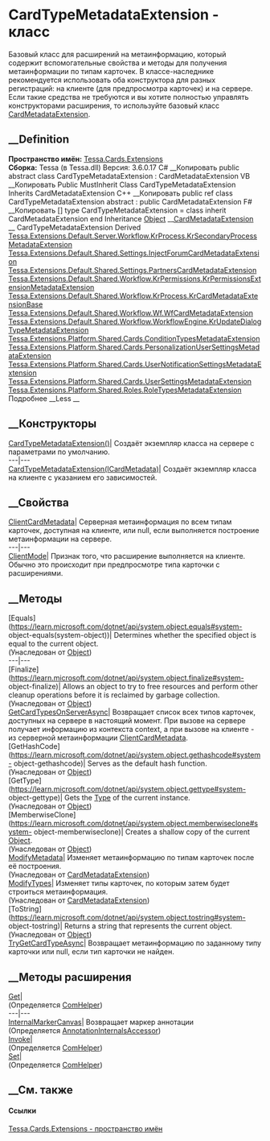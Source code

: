# CardTypeMetadataExtension - класс
Базовый класс для расширений на метаинформацию, который содержит
вспомогательные свойства и методы для получения метаинформации по типам
карточек. В классе-наследнике рекомендуется использовать оба конструктора для
разных регистраций: на клиенте (для предпросмотра карточек) и на сервере. Если
такие средства не требуются и вы хотите полностью управлять конструкторами
расширения, то используйте базовый класс
[CardMetadataExtension](T_Tessa_Cards_Extensions_CardMetadataExtension.htm).
## __Definition
 **Пространство имён:** [Tessa.Cards.Extensions](N_Tessa_Cards_Extensions.htm)  
 **Сборка:** Tessa (в Tessa.dll) Версия: 3.6.0.17
C# __Копировать
     public abstract class CardTypeMetadataExtension : CardMetadataExtension
VB __Копировать
     Public MustInherit Class CardTypeMetadataExtension
    	Inherits CardMetadataExtension
C++ __Копировать
     public ref class CardTypeMetadataExtension abstract : public CardMetadataExtension
F# __Копировать
     [<AbstractClassAttribute>]
    type CardTypeMetadataExtension = 
        class
            inherit CardMetadataExtension
        end
Inheritance
    [Object](https://learn.microsoft.com/dotnet/api/system.object) __[CardMetadataExtension](T_Tessa_Cards_Extensions_CardMetadataExtension.htm) __ CardTypeMetadataExtension
Derived
[Tessa.Extensions.Default.Server.Workflow.KrProcess.KrSecondaryProcessMetadataExtension](T_Tessa_Extensions_Default_Server_Workflow_KrProcess_KrSecondaryProcessMetadataExtension.htm)
[Tessa.Extensions.Default.Shared.Settings.InjectForumCardMetadataExtension](T_Tessa_Extensions_Default_Shared_Settings_InjectForumCardMetadataExtension.htm)
[Tessa.Extensions.Default.Shared.Settings.PartnersCardMetadataExtension](T_Tessa_Extensions_Default_Shared_Settings_PartnersCardMetadataExtension.htm)
[Tessa.Extensions.Default.Shared.Workflow.KrPermissions.KrPermissionsExtensionMetadataExtension](T_Tessa_Extensions_Default_Shared_Workflow_KrPermissions_KrPermissionsExtensionMetadataExtension.htm)
[Tessa.Extensions.Default.Shared.Workflow.KrProcess.KrCardMetadataExtensionBase](T_Tessa_Extensions_Default_Shared_Workflow_KrProcess_KrCardMetadataExtensionBase.htm)
[Tessa.Extensions.Default.Shared.Workflow.Wf.WfCardMetadataExtension](T_Tessa_Extensions_Default_Shared_Workflow_Wf_WfCardMetadataExtension.htm)
[Tessa.Extensions.Default.Shared.Workflow.WorkflowEngine.KrUpdateDialogTypeMetadataExtension](T_Tessa_Extensions_Default_Shared_Workflow_WorkflowEngine_KrUpdateDialogTypeMetadataExtension.htm)
[Tessa.Extensions.Platform.Shared.Cards.ConditionTypesMetadataExtension](T_Tessa_Extensions_Platform_Shared_Cards_ConditionTypesMetadataExtension.htm)
[Tessa.Extensions.Platform.Shared.Cards.PersonalizationUserSettingsMetadataExtension](T_Tessa_Extensions_Platform_Shared_Cards_PersonalizationUserSettingsMetadataExtension.htm)
[Tessa.Extensions.Platform.Shared.Cards.UserNotificationSettingsMetadataExtension](T_Tessa_Extensions_Platform_Shared_Cards_UserNotificationSettingsMetadataExtension.htm)
[Tessa.Extensions.Platform.Shared.Cards.UserSettingsMetadataExtension](T_Tessa_Extensions_Platform_Shared_Cards_UserSettingsMetadataExtension.htm)
[Tessa.Extensions.Platform.Shared.Roles.RoleTypesMetadataExtension](T_Tessa_Extensions_Platform_Shared_Roles_RoleTypesMetadataExtension.htm)
Подробнее __Less __
##  __Конструкторы
[CardTypeMetadataExtension()](M_Tessa_Cards_Extensions_CardTypeMetadataExtension__ctor.htm)|
Создаёт экземпляр класса на сервере с параметрами по умолчанию.  
---|---  
[CardTypeMetadataExtension(ICardMetadata)](M_Tessa_Cards_Extensions_CardTypeMetadataExtension__ctor_1.htm)|
Создаёт экземпляр класса на клиенте с указанием его зависимостей.  
## __Свойства
[ClientCardMetadata](P_Tessa_Cards_Extensions_CardTypeMetadataExtension_ClientCardMetadata.htm)|
Серверная метаинформация по всем типам карточек, доступная на клиенте, или
null, если выполняется построение метаинформации на сервере.  
---|---  
[ClientMode](P_Tessa_Cards_Extensions_CardTypeMetadataExtension_ClientMode.htm)|
Признак того, что расширение выполняется на клиенте. Обычно это происходит при
предпросмотре типа карточки с расширениями.  
## __Методы
[Equals](https://learn.microsoft.com/dotnet/api/system.object.equals#system-
object-equals\(system-object\))| Determines whether the specified object is
equal to the current object.  
(Унаследован от
[Object](https://learn.microsoft.com/dotnet/api/system.object))  
---|---  
[Finalize](https://learn.microsoft.com/dotnet/api/system.object.finalize#system-
object-finalize)| Allows an object to try to free resources and perform other
cleanup operations before it is reclaimed by garbage collection.  
(Унаследован от
[Object](https://learn.microsoft.com/dotnet/api/system.object))  
[GetCardTypesOnServerAsync](M_Tessa_Cards_Extensions_CardTypeMetadataExtension_GetCardTypesOnServerAsync.htm)|
Возвращает список всех типов карточек, доступных на сервере в настоящий
момент. При вызове на сервере получает информацию из контекста context, а при
вызове на клиенте - из серверной метаинформации
[ClientCardMetadata](P_Tessa_Cards_Extensions_CardTypeMetadataExtension_ClientCardMetadata.htm).  
[GetHashCode](https://learn.microsoft.com/dotnet/api/system.object.gethashcode#system-
object-gethashcode)| Serves as the default hash function.  
(Унаследован от
[Object](https://learn.microsoft.com/dotnet/api/system.object))  
[GetType](https://learn.microsoft.com/dotnet/api/system.object.gettype#system-
object-gettype)| Gets the
[Type](https://learn.microsoft.com/dotnet/api/system.type) of the current
instance.  
(Унаследован от
[Object](https://learn.microsoft.com/dotnet/api/system.object))  
[MemberwiseClone](https://learn.microsoft.com/dotnet/api/system.object.memberwiseclone#system-
object-memberwiseclone)| Creates a shallow copy of the current
[Object](https://learn.microsoft.com/dotnet/api/system.object).  
(Унаследован от
[Object](https://learn.microsoft.com/dotnet/api/system.object))  
[ModifyMetadata](M_Tessa_Cards_Extensions_CardMetadataExtension_ModifyMetadata.htm)|
Изменяет метаинформацию по типам карточек после её построения.  
(Унаследован от
[CardMetadataExtension](T_Tessa_Cards_Extensions_CardMetadataExtension.htm))  
[ModifyTypes](M_Tessa_Cards_Extensions_CardMetadataExtension_ModifyTypes.htm)|
Изменяет типы карточек, по которым затем будет строиться метаинформация.  
(Унаследован от
[CardMetadataExtension](T_Tessa_Cards_Extensions_CardMetadataExtension.htm))  
[ToString](https://learn.microsoft.com/dotnet/api/system.object.tostring#system-
object-tostring)| Returns a string that represents the current object.  
(Унаследован от
[Object](https://learn.microsoft.com/dotnet/api/system.object))  
[TryGetCardTypeAsync](M_Tessa_Cards_Extensions_CardTypeMetadataExtension_TryGetCardTypeAsync.htm)|
Возвращает метаинформацию по заданному типу карточки или null, если тип
карточки не найден.  
## __Методы расширения
[Get](M_Tessa_Extensions_Default_Client_EDS_ComHelper_Get.htm)|  
(Определяется
[ComHelper](T_Tessa_Extensions_Default_Client_EDS_ComHelper.htm))  
---|---  
[InternalMarkerCanvas](M_Tessa_UI_Views_Charting_Annotations_AnnotationInternalsAccessor_InternalMarkerCanvas.htm)|
Возвращает маркер аннотации  
(Определяется
[AnnotationInternalsAccessor](T_Tessa_UI_Views_Charting_Annotations_AnnotationInternalsAccessor.htm))  
[Invoke](M_Tessa_Extensions_Default_Client_EDS_ComHelper_Invoke.htm)|  
(Определяется
[ComHelper](T_Tessa_Extensions_Default_Client_EDS_ComHelper.htm))  
[Set](M_Tessa_Extensions_Default_Client_EDS_ComHelper_Set.htm)|  
(Определяется
[ComHelper](T_Tessa_Extensions_Default_Client_EDS_ComHelper.htm))  
##  __См. также
#### Ссылки
[Tessa.Cards.Extensions - пространство имён](N_Tessa_Cards_Extensions.htm)
